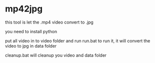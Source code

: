 # mp42jpg

this tool is let the .mp4 video convert to .jpg

you need to install python

put all video in to video folder and run run.bat to run it, it will convert the video to jpg in data folder

cleanup.bat will cleanup you video and data folder
